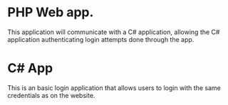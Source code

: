 # PHP Web app.
This application will communicate with a C# application, allowing the C# application authenticating login attempts done through the app. 


# C# App
This is an basic login application that allows users to login with the same credentials as on the website.
